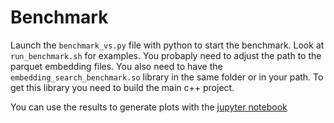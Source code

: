 # Benchmark
Launch the `benchmark_vs.py` file with python to start the benchmark. Look at `run_benchmark.sh` for examples. You probaply need to adjust the path to the parquet embedding files. You also need to have the `embedding_search_benchmark.so` library in the same folder or in your path. To get this library you need to build the main c++ project.

You can use the results to generate plots with the [jupyter notebook](../jupyter/)